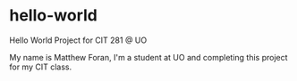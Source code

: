 # hello-world
Hello World Project for CIT 281 @ UO

My name is Matthew Foran, I'm a student at UO and completing this project for my CIT class. 
